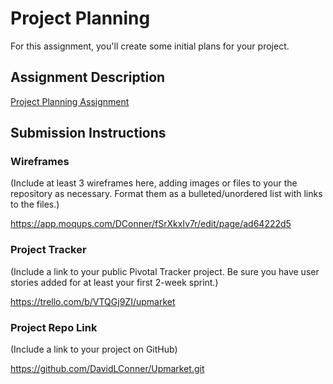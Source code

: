 # Project Planning
For this assignment, you'll create some initial plans for your project.

## Assignment Description
[Project Planning Assignment](https://education.launchcode.org/liftoff/assignments/planning/)

## Submission Instructions

### Wireframes

(Include at least 3 wireframes here, adding images or files to your the repository as necessary. Format them as a bulleted/unordered list with links to the files.)

https://app.moqups.com/DConner/fSrXkxIv7r/edit/page/ad64222d5

### Project Tracker

(Include a link to your public Pivotal Tracker project. Be sure you have user stories added for at least your first 2-week sprint.)

https://trello.com/b/VTQGj9ZI/upmarket

### Project Repo Link

(Include a link to your project on GitHub)

https://github.com/DavidLConner/Upmarket.git
